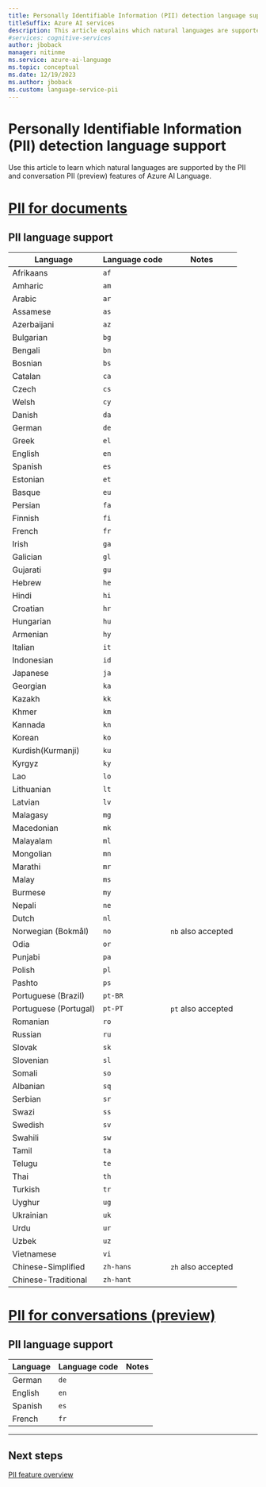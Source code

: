```yaml
---
title: Personally Identifiable Information (PII) detection language support
titleSuffix: Azure AI services
description: This article explains which natural languages are supported by the PII detection feature of Azure AI Language.
#services: cognitive-services
author: jboback
manager: nitinme
ms.service: azure-ai-language
ms.topic: conceptual
ms.date: 12/19/2023
ms.author: jboback
ms.custom: language-service-pii
---
```


# Personally Identifiable Information (PII) detection language support 

Use this article to learn which natural languages are supported by the PII and conversation PII (preview) features of Azure AI Language.

# [PII for documents](#tab/documents)

## PII language support

|Language             |Language code|Notes             |
|---------------------|-------------|------------------|
|Afrikaans            |`af`         |                  |
|Amharic              |`am`         |                  |
|Arabic               |`ar`         |                  |
|Assamese             |`as`         |                  |
|Azerbaijani          |`az`         |                  |
|Bulgarian            |`bg`         |                  |
|Bengali              |`bn`         |                  |
|Bosnian              |`bs`         |                  |
|Catalan              |`ca`         |                  |
|Czech                |`cs`         |                  |
|Welsh                |`cy`         |                  |
|Danish               |`da`         |                  |
|German               |`de`         |                  |
|Greek                |`el`         |                  |
|English              |`en`         |                  |
|Spanish              |`es`         |                  |
|Estonian             |`et`         |                  |
|Basque               |`eu`         |                  |
|Persian              |`fa`         |                  |
|Finnish              |`fi`         |                  |
|French               |`fr`         |                  |
|Irish                |`ga`         |                  |
|Galician             |`gl`         |                  |
|Gujarati             |`gu`         |                  |
|Hebrew               |`he`         |                  |
|Hindi                |`hi`         |                  |
|Croatian             |`hr`         |                  |
|Hungarian            |`hu`         |                  |
|Armenian             |`hy`         |                  |
|Italian              |`it`         |                  |
|Indonesian           |`id`         |                  |
|Japanese             |`ja`         |                  |
|Georgian             |`ka`         |                  |
|Kazakh               |`kk`         |                  |
|Khmer                |`km`         |                  |
|Kannada              |`kn`         |                  |
|Korean               |`ko`         |                  |
|Kurdish(Kurmanji)    |`ku`         |                  |
|Kyrgyz               |`ky`         |                  |
|Lao                  |`lo`         |                  |
|Lithuanian           |`lt`         |                  |
|Latvian              |`lv`         |                  |
|Malagasy             |`mg`         |                  |
|Macedonian           |`mk`         |                  |
|Malayalam            |`ml`         |                  |
|Mongolian            |`mn`         |                  |
|Marathi              |`mr`         |                  |
|Malay                |`ms`         |                  |
|Burmese              |`my`         |                  |
|Nepali               |`ne`         |                  |
|Dutch                |`nl`         |                  |
|Norwegian  (Bokmål)  |`no`         |`nb` also accepted|
|Odia                 |`or`         |                  |
|Punjabi              |`pa`         |                  |
|Polish               |`pl`         |                  |
|Pashto               |`ps`         |                  |
|Portuguese (Brazil)  |`pt-BR`      |                  |
|Portuguese (Portugal)|`pt-PT`      |`pt` also accepted|
|Romanian             |`ro`         |                  |
|Russian              |`ru`         |                  |
|Slovak               |`sk`         |                  |
|Slovenian            |`sl`         |                  |
|Somali               |`so`         |                  |
|Albanian             |`sq`         |                  |
|Serbian              |`sr`         |                  |
|Swazi                |`ss`         |                  |
|Swedish              |`sv`         |                  |
|Swahili              |`sw`         |                  |
|Tamil                |`ta`         |                  |
|Telugu               |`te`         |                  |
|Thai                 |`th`         |                  |
|Turkish              |`tr`         |                  |
|Uyghur               |`ug`         |                  |
|Ukrainian            |`uk`         |                  |
|Urdu                 |`ur`         |                  |
|Uzbek                |`uz`         |                  |
|Vietnamese           |`vi`         |                  |
|Chinese-Simplified   |`zh-hans`    |`zh` also accepted|
|Chinese-Traditional  |`zh-hant`    |                  |

# [PII for conversations (preview)](#tab/conversations)

## PII language support

| Language              | Language code | Notes              |
|-----------------------|---------------|--------------------|
|German                 |`de`           |                    |
|English                |`en`           |                    |
|Spanish                |`es`           |                    |
|French                 |`fr`           |                    |

---

## Next steps

[PII feature overview](overview.md)
